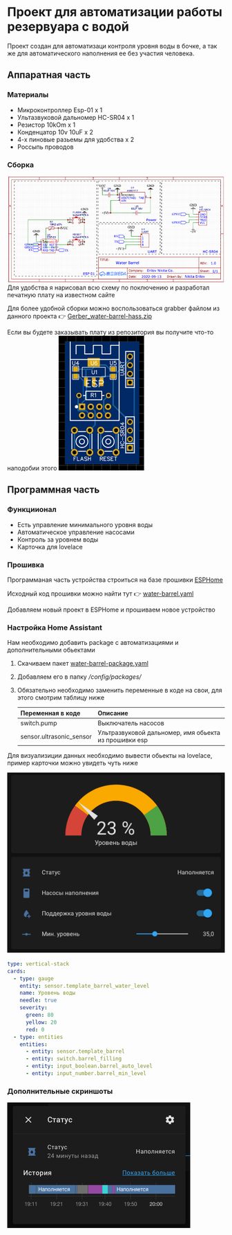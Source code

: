 # Проект для автоматизации работы резервуара с водой
Проект создан для автоматизаци контроля уровня воды в бочке, а так же для автоматического наполнения ее без участия человека.

## Аппаратная часть
### Материалы
- Микроконтроллер Esp-01 x 1
- Ультазвуковой дальномер HC-SR04 x 1
- Резистор 10kOm x 1
- Конденцатор 10v 10uF x 2
- 4-х пиновые разьемы для удобства x 2
- Россыпь проводов

### Сборка 
![Схема подключения](/scheme/scheme2.png "Схема подключения")
Для удобства я нарисовал всю схему по поключению и разработал печатную плату на известном сайте

Для более удобной сборки можно воспользоваться grabber файлом из данного проекта 👉 [Gerber_water-barrel-hass.zip](/scheme/Gerber_water-barrel-hass.zip)

Если вы будете заказывать плату из репозитория вы получите что-то наподобии этого
![Готовая плата](/scheme/scheme1.png "Готовая плата")


## Программная часть

### Функциионал
- Есть управление минимального уровня воды
- Автоматическое управление насосами
- Контроль за уровнем воды
- Карточка для lovelace

### Прошивка
Программаная часть устройства строиться на базе прошивки [ESPHome](https://esphome.io)

Исходный код прошивки можно найти тут 👉 [water-barrel.yaml](/esphome/water-barrel.yaml)

Добавляем новый проект в ESPHome и прошиваем новое устройство

### Настройка Home Assistant
Нам необходимо добавить package с автоматизациями и дополнительными обьектами 
1. Скачиваем пакет [water-barrel-package.yaml](/homeassistant/water-barrel-package.yaml)
1. Добавляем его в папку */config/packages/*
1. Обязательно необходимо заменить переменные в коде на свои, для этого смотрим таблицу ниже 

    | Переменная в коде        | Описание            |
    |--------------------------|---------------------|
    | switch.pump              | Выключатель насосов |
    | sensor.ultrasonic_sensor | Ультразвуковой дальномер, имя обьекта из прошивки esp |


Для визуализиции данных необходимо вывести обьекты на lovelace, пример карточки можно увидеть чуть ниже

![](/screenshots/screen1.png)
``` yaml
type: vertical-stack
cards:
  - type: gauge
    entity: sensor.template_barrel_water_level
    name: Уровень воды
    needle: true
    severity:
      green: 80
      yellow: 20
      red: 0
  - type: entities
    entities:
      - entity: sensor.template_barrel
      - entity: switch.barrel_filling
      - entity: input_boolean.barrel_auto_level
      - entity: input_number.barrel_min_level

```

### Дополнительные скриншоты
![](/screenshots/screen2.png)